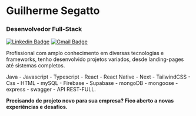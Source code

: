 # Guilherme Segatto

### Desenvolvedor Full-Stack

[![Linkedin Badge](https://img.shields.io/badge/-Guilherme%20Segatto-986DFF?style=flat-square&logo=Linkedin&logoColor=white&link=https://www.linkedin.com/in/guilhermesegatto/)](https://www.linkedin.com/in/guilhermesegatto/) 
[![Gmail Badge](https://img.shields.io/badge/-segattooguilherme@gmail.com-986DFF?style=flat-square&logo=Gmail&logoColor=white&link=mailto:segattooguilherme@gmail.com)](mailto:segattooguilherme@gmail.com)


Profissional com amplo conhecimento em diversas
tecnologias e frameworks, tenho desenvolvido projetos variados, desde landing-pages
até sistemas completos.

 Java - Javascript - Typescript - React - React Native - Next - TailwindCSS - Css - HTML - mySQL - Firebase - Supabase - mongoDB - mongoose - express - swagger - API REST-FULL.

**Precisando de projeto novo para sua empresa? Fico aberto a novas experiências e desafios.**


